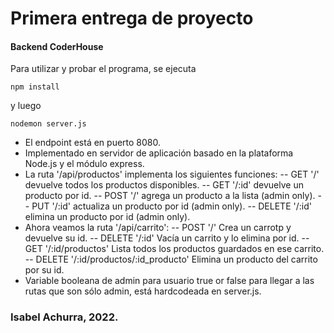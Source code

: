 # Primera entrega de proyecto

#### Backend CoderHouse

Para utilizar y probar el programa, se ejecuta

```
npm install
```

y luego

```
nodemon server.js
```

- El endpoint está en puerto 8080.
- Implementado en servidor de aplicación basado en la plataforma Node.js y el módulo express.
- La ruta '/api/productos' implementa los siguientes funciones:
  -- GET '/' devuelve todos los productos disponibles.
  -- GET '/:id' devuelve un producto por id.
  -- POST '/' agrega un producto a la lista (admin only).
  -- PUT '/:id' actualiza un producto por id (admin only).
  -- DELETE '/:id' elimina un producto por id (admin only).
- Ahora veamos la ruta '/api/carrito':
  -- POST '/' Crea un carrotp y devuelve su id.
  -- DELETE '/:id' Vacía un carrito y lo elimina por id.
  -- GET '/:id/productos' Lista todos los productos guardados en ese carrito.
  -- DELETE '/:id/productos/:id_producto' Elimina un producto del carrito por su id.
- Variable booleana de admin para usuario true or false para llegar a las rutas que son sólo admin, está hardcodeada en server.js.

### Isabel Achurra, 2022.
